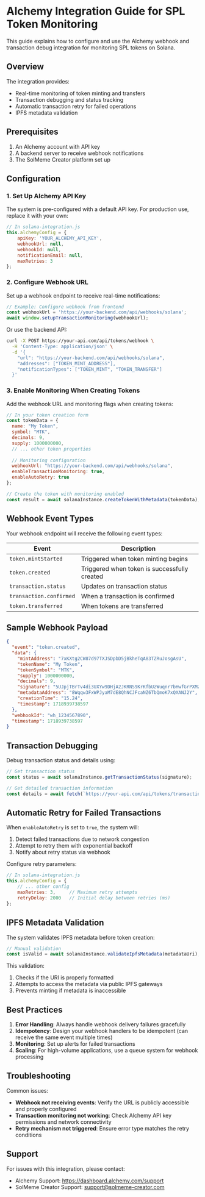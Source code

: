 # Alchemy Integration Guide for SPL Token Monitoring

This guide explains how to configure and use the Alchemy webhook and transaction debug integration for monitoring SPL tokens on Solana.

## Overview

The integration provides:
- Real-time monitoring of token minting and transfers
- Transaction debugging and status tracking
- Automatic transaction retry for failed operations
- IPFS metadata validation

## Prerequisites

1. An Alchemy account with API key
2. A backend server to receive webhook notifications
3. The SolMeme Creator platform set up

## Configuration

### 1. Set Up Alchemy API Key

The system is pre-configured with a default API key. For production use, replace it with your own:

```javascript
// In solana-integration.js
this.alchemyConfig = {
    apiKey: 'YOUR_ALCHEMY_API_KEY',
    webhookUrl: null,
    webhookId: null,
    notificationEmail: null,
    maxRetries: 3
};
```

### 2. Configure Webhook URL

Set up a webhook endpoint to receive real-time notifications:

```javascript
// Example: Configure webhook from frontend
const webhookUrl = 'https://your-backend.com/api/webhooks/solana';
await window.setupTransactionMonitoring(webhookUrl);
```

Or use the backend API:

```bash
curl -X POST https://your-api.com/api/tokens/webhook \
  -H 'Content-Type: application/json' \
  -d '{
    "url": "https://your-backend.com/api/webhooks/solana",
    "addresses": ["TOKEN_MINT_ADDRESS"],
    "notificationTypes": ["TOKEN_MINT", "TOKEN_TRANSFER"]
  }'
```

### 3. Enable Monitoring When Creating Tokens

Add the webhook URL and monitoring flags when creating tokens:

```javascript
// In your token creation form
const tokenData = {
  name: "My Token",
  symbol: "MTK",
  decimals: 9,
  supply: 1000000000,
  // ... other token properties
  
  // Monitoring configuration
  webhookUrl: "https://your-backend.com/api/webhooks/solana",
  enableTransactionMonitoring: true,
  enableAutoRetry: true
};

// Create the token with monitoring enabled
const result = await solanaInstance.createTokenWithMetadata(tokenData);
```

## Webhook Event Types

Your webhook endpoint will receive the following event types:

| Event | Description |
|-------|-------------|
| `token.mintStarted` | Triggered when token minting begins |
| `token.created` | Triggered when token is successfully created |
| `transaction.status` | Updates on transaction status |
| `transaction.confirmed` | When a transaction is confirmed |
| `token.transferred` | When tokens are transferred |

## Sample Webhook Payload

```json
{
  "event": "token.created",
  "data": {
    "mintAddress": "7xKXtg2CW87d97TXJSDpbD5jBkheTqA83TZRuJosgAsU",
    "tokenName": "My Token",
    "tokenSymbol": "MTK",
    "supply": 1000000000,
    "decimals": 9,
    "signature": "5UJpjTBrTv4di3UXYw9DHjA2JKRNS9KrKfbUzWuqnr7bHwfGrPXMZP5quyZAy4KUVY8UwLp5RrwHtBguPc24sRTc",
    "metadataAddress": "8Wqqw3FxWPJyaM7dE8QhNCJFcaNZ6TbQmoK7xQXANJ2Y",
    "creationTime": "15.24",
    "timestamp": 1718939738597
  },
  "webhookId": "wh_1234567890",
  "timestamp": 1718939738597
}
```

## Transaction Debugging

Debug transaction status and details using:

```javascript
// Get transaction status
const status = await solanaInstance.getTransactionStatus(signature);

// Get detailed transaction information
const details = await fetch(`https://your-api.com/api/tokens/transaction/${signature}`);
```

## Automatic Retry for Failed Transactions

When `enableAutoRetry` is set to `true`, the system will:

1. Detect failed transactions due to network congestion
2. Attempt to retry them with exponential backoff
3. Notify about retry status via webhook

Configure retry parameters:

```javascript
// In solana-integration.js
this.alchemyConfig = {
    // ... other config
    maxRetries: 3,     // Maximum retry attempts
    retryDelay: 2000   // Initial delay between retries (ms)
};
```

## IPFS Metadata Validation

The system validates IPFS metadata before token creation:

```javascript
// Manual validation
const isValid = await solanaInstance.validateIpfsMetadata(metadataUri);
```

This validation:
1. Checks if the URI is properly formatted
2. Attempts to access the metadata via public IPFS gateways
3. Prevents minting if metadata is inaccessible

## Best Practices

1. **Error Handling**: Always handle webhook delivery failures gracefully
2. **Idempotency**: Design your webhook handlers to be idempotent (can receive the same event multiple times)
3. **Monitoring**: Set up alerts for failed transactions
4. **Scaling**: For high-volume applications, use a queue system for webhook processing

## Troubleshooting

Common issues:

- **Webhook not receiving events**: Verify the URL is publicly accessible and properly configured
- **Transaction monitoring not working**: Check Alchemy API key permissions and network connectivity
- **Retry mechanism not triggered**: Ensure error type matches the retry conditions

## Support

For issues with this integration, please contact:
- Alchemy Support: https://dashboard.alchemy.com/support
- SolMeme Creator Support: support@solmeme-creator.com